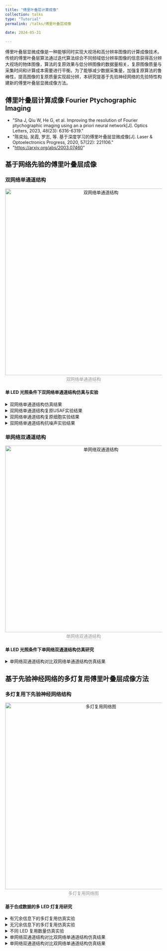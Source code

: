 ```yaml
---
title: "傅里叶叠层计算成像"
collection: talks
type: "Tutorial"
permalink: /talks/傅里叶叠层成像

date: 2024-05-31

---
```

傅里叶叠层显微成像是一种能够同时实现大视场和高分辨率图像的计算成像技术。传统的傅里叶叠层算法通过迭代算法综合不同频域低分辨率图像的信息获得高分辨大视场的物体图像，算法的复原效果与低分辨图像的数据量相关，复原图像质量与采集时间和计算成本需要进行平衡。为了能够减少数据采集量，加强复原算法的鲁棒性，提高图像的复原质量实现超分辨，本研究提基于先验神经网络的先验特性构建新的傅里叶叠层显微成像方法。

## 傅里叶叠层计算成像 Fourier Ptychographic Imaging 

* "Sha J, Qiu W, He G, et al. Improving the resolution of Fourier ptychographic imaging using an a priori neural network[J]. Optics Letters, 2023, 48(23): 6316-6319."
* "陈奕灿, 吴霞, 罗志, 等. 基于深度学习的傅里叶叠层显微成像[J]. Laser & Optoelectronics Progress, 2020, 57(22): 221106."
* "https://arxiv.org/abs/2003.07460"

## 基于网络先验的傅里叶叠层成像

### 双网络单通道结构
<div align="center">
    <img src="http://abollo.github.io/images/fig1.jpg" alt="双网络单通道结构" width="600" style="margin-right: 10px;">
    <br>
    <div style="color:orange; border-bottom: 1px solid #d9d9d9;
         display: inline-block; color: #999; padding: 2px;">双网络单通道结构</div>
</div>

#### 单 LED 光照条件下双网络单通道结构仿真与实验
<details>
    <summary>双网络单通道结构仿真结果</summary>
    <div align="center">
        <img src="http://abollo.github.io/images/双网络仿真幅度.jpg" alt="双网络仿真幅度" width="500" style="margin-right: 10px;">
        <img src="http://abollo.github.io/images/双网络仿真相位.jpg" alt="双网络仿真相位" width="500" style="margin-right: 10px;">
    </div>
    左侧是幅度，右侧是相位。(a)是原始图像，(b)是用GS算法复原的结果，(c)是用MFP复原的结果，(d)是用我们提出的方法复原的结果。
</details>

<details>
    <summary>双网络单通道结构复原USAF实验结果</summary>
    <div align="center">
        <img src="http://abollo.github.io/images/双网络复原USAF.png" alt="双网络复原USAF" width="600" style="margin-right: 10px;">
        <br>
        <div style="color:orange; border-bottom: 1px solid #d9d9d9;
             display: inline-block; color: #999; padding: 2px;">(a)是采集得到的低分辨率原始图像，(b)和(c)是我们算法在69和97盏中心区域LED的条件下复原的高分辨率图像。</div>
        <img src="http://abollo.github.io/images/GS方法复原USAF.png" alt="GS方法复原USAF" width="600" style="margin-right: 10px;">
        <br>
        <div style="color:orange; border-bottom: 1px solid #d9d9d9;
             display: inline-block; color: #999; padding: 2px;">GS算法分别在69，97，109，137盏中心LED灯的条件下复原的结果，对应图中(a)-(d)</div>
        <img src="http://abollo.github.io/images/MFP复原USAF.png" alt="MFP复原USAF" width="600" style="margin-right: 10px;">
        <br>
        <div style="color:orange; border-bottom: 1px solid #d9d9d9;
             display: inline-block; color: #999; padding: 2px;">MFP算法分别在69，97，109，137盏中心LED灯的条件下复原的结果, 对应图中(a)-(d)</div>
    </div>
</details>

<details>
    <summary>双网络单通道结构复原细胞实验结果</summary>
    <div align="center">
        <img src="http://abollo.github.io/images/双子网络复原细胞137.jpg" alt="双子网络复原细胞137" width="600" style="margin-right: 10px;">
        <br>
        <div style="color:orange; border-bottom: 1px solid #d9d9d9;
             display: inline-block; color: #999; padding: 2px;">225张数据下相位复原图。(a)是采集得到的亮场原始低分辨率图像，(b)是GS算法复原的相位结果。(c)是MFP复原的相位结果。(d)是我们算法的复原结果。(e)是我们的方法与GS算法和MFP算法相比，整个图像的相位值分布线。</div>
        <img src="http://abollo.github.io/images/双子网络复原细胞225.jpg" alt="双子网络复原细胞225" width="600" style="margin-right: 10px;">
        <br>
        <div style="color:orange; border-bottom: 1px solid #d9d9d9;
             display: inline-block; color: #999; padding: 2px;">137张数据下相位复原图。(a)是采集得到的亮场原始低分辨率图像，(b)是GS算法复原的相位结果。(c)是MFP复原的相位结果。(d)是我们算法的复原结果。(e)是我们的方法与GS算法和MFP算法相比，整个图像的相位值分布线。</div>
    </div>
</details>

<details>
    <summary>双网络单通道结构抗噪声实验结果</summary>
<div align="center">
    <img src="http://abollo.github.io/images/抗噪声复原USAF.png" alt="抗噪声复原USAF" width="600" style="margin-right: 10px;">
    <br>
    <div style="color:orange; border-bottom: 1px solid #d9d9d9;
         display: inline-block; color: #999; padding: 2px;">噪声对比实验结果，(a)是GS算法的复原结果，(b)是自适应步长算法的复原结果，(c)是我们的复原结果。</div>
</div>
</details>

### 单网络双通道结构
<div align="center">
    <img src="http://abollo.github.io/images/单网络仿真.png" alt="单网络双通道结构" width="600" style="margin-right: 10px;">
    <br>
    <div style="color:orange; border-bottom: 1px solid #d9d9d9;
         display: inline-block; color: #999; padding: 2px;">单网络双通道结构</div>  
</div>

#### 单 LED 光照条件下单网络双通道结构仿真研究

<details>
    <summary>单网络双通道结构对比双网络单通道结构仿真结果</summary>
    <div align="center">
        <img src="http://abollo.github.io/images/单双网络对比.png" alt="单双网络对比" width="500" style="margin-right: 10px;">
        <img src="http://abollo.github.io/images/单双网络对比相位.png" alt="单双网络对比相位" width="500" style="margin-right: 10px;">
    </div>
    左侧是幅度，右侧是相位。(a)是双子网络结构的复原图，(b)是单网络双通道结构的复原图。
</details>

## 基于先验神经网络的多灯复用傅里叶叠层成像方法

### 多灯复用下先验神经网络结构
<div align="center">
    <img src="http://abollo.github.io/images/多灯复用网络图.png" alt="多灯复用网络图" width="600" style="margin-right: 10px;">
    <br>
    <div style="color:orange; border-bottom: 1px solid #d9d9d9;
         display: inline-block; color: #999; padding: 2px;">多灯复用网络图</div>
</div>

#### 基于合成数据的多 LED 灯复用研究
<details>
    <summary>有冗余信息下的多灯复用仿真实验</summary>
    <div align="center">
    <img src="http://abollo.github.io/images/合成数据有信息冗余下复原结果.png" alt="合成数据有信息冗余下复原结果" width="600" style="margin-right: 10px;">
    <br>
    <div style="color:orange; border-bottom: 1px solid #d9d9d9;
         display: inline-block; color: #999; padding: 2px;">有信息冗余下的复原结果。(a)和(c)是在模拟8盏LED复用合成293张数据量下分别用传统方法和我们方法的复原结果，(b)是在模拟4盏LED复用合成586张数据量下传统方法的复原结果。</div>
    </div>
</details>

<details>
    <summary>无冗余信息下的多灯复用仿真实验</summary>
    <div align="center">
    <img src="http://abollo.github.io/images/合成数据无信息冗余下复原结果.png" alt="合成数据无信息冗余下复原结果" width="600" style="margin-right: 10px;">
    <br>
    <div style="color:orange; border-bottom: 1px solid #d9d9d9;
         display: inline-block; color: #999; padding: 2px;">无冗余下的复原结果。(a)和(c)是在模拟8盏LED复用合成37张数据量下分别用传统方法和我们方法的复原结果，(b)是在模拟4盏LED复用合成74张数据量下传统方法的复原结果。</div>
    </div>
</details>

<details>
    <summary>不同 LED 复用数量仿真实验</summary>
    <div align="center">
    <img src="http://abollo.github.io/images/合成数据无信息冗余下复原结果.png" alt="合成数据无信息冗余下复原结果" width="600" style="margin-right: 10px;">
    <br>
    <div style="color:orange; border-bottom: 1px solid #d9d9d9;
         display: inline-block; color: #999; padding: 2px;">不同LED数量照射下复原结果。(a)-(d)是在模拟2盏、4盏、8盏、16盏下，分别合成得到152张、76张、37张、19张数据下我们方法的复原结果。</div>
    </div>
</details>

<details>
    <summary>单网络双通道结构对比双网络单通道结构仿真结果</summary>

</details>

<details>
    <summary>单网络双通道结构对比双网络单通道结构仿真结果</summary>

</details>





    
